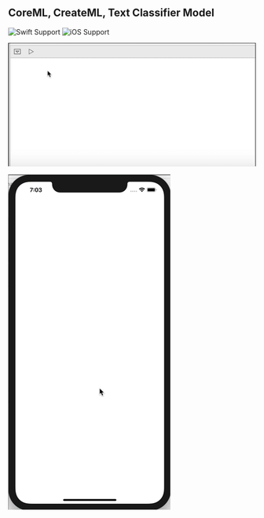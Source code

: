 ## CoreML, CreateML, Text Classifier Model 
![Swift Support](https://img.shields.io/badge/Swift-4.1-orange.svg)
![iOS Support](https://img.shields.io/badge/iOS-11.0%2B-yellow.svg)


![CreateML, Text Classifier Model](https://github.com/glebshendrik/smartsearch/blob/master/createMLprocess.gif)

![CoreML](https://github.com/glebshendrik/smartsearch/blob/master/coreML.gif)

